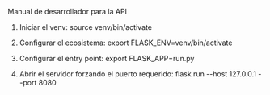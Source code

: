 Manual de desarrollador para la API

1. Iniciar el venv: 
        source venv/bin/activate

2. Configurar el ecosistema: 
        export FLASK_ENV=venv/bin/activate

3. Configurar el entry point: 
        export FLASK_APP=run.py

4. Abrir el servidor forzando el puerto requerido: 
        flask run --host 127.0.0.1 --port 8080